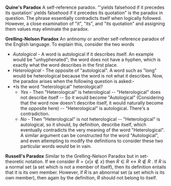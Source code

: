 **Quine's Paradox**
A self-reference paradox. "'yields falsehood if it precedes its quotation' yields falsehood if it precedes its quotation" is the paradox in question. The phrase essentially contradicts itself when logically followed. However, a close examination of "it", "its", and "its quotation" and assigning them values may eliminate the paradox.

**Grelling-Nelson Paradox**
An antinomy or another self-reference paradox of the English language. To explain this, consider the two words
* *Autological* - A word is autological if it describes itself. An example would be "unhyphenated"; the word does not have a hyphen, which is exactly what the word describes in the first place.
* *Heterological* - The opposite of "autological". A word such as "long" would be heterological because the word is not what it describes.
Now, the paradox arises when the following question is asked:-
* *Is the word "heterological" heterological?
	* *Yes* - Then "Heterological" is heterological -- "Heterological" does not describe itself -- So it would become "Autological" (Considering that the word now doesn't describe itself, it would naturally become the opposite here) -- "Heterological" is autological. There's a contradiction.
	* *No* - Then "Heterological" is not heterological -- "Heterological" is autological, so it should, by definition, describe itself, which eventually contradicts the very meaning of the word "Heterological".
A similar argument can be constructed for the word "Autological", and even attempting to modify the definitions to consider these two particular words would be in vain.

**Russell's Paradox**
Similar to the Grelling-Nelson Paradox but in set-theoretic notation. If we consider $R = \{x | x \not\in x \}$ then $R \in R \longleftrightarrow R \not\in R$ . If $R$ is a normal set (a set which is not a member of itself), then its definition entails that it is its own member. However, if $R$ is an abnormal set (a set which is its own member), then again by the definition, $R$ should not belong to itself. 

